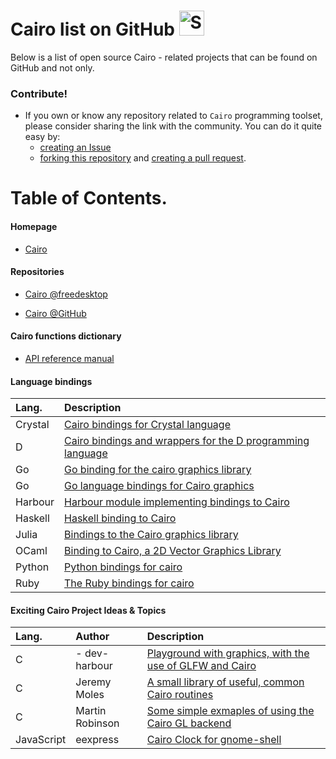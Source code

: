 # Cairo list on GitHub <img src="http://i.imgur.com/Cj4rMrS.gif" height="40" alt="Swimming Octocat" title="Games on GitHub">

Below is a list of open source Cairo - related projects that can be found on GitHub and not only.

### Contribute!

- If you own or know any repository related to `Cairo` programming toolset, please consider sharing the link with the community.
You can do it quite easy by:
   - [creating an Issue](https://github.com/rjopek/cairo-list/issues)
   - [forking this repository](https://docs.github.com/en/github/getting-started-with-github/fork-a-repo) and [creating a pull request](https://docs.github.com/en/github/collaborating-with-issues-and-pull-requests/creating-a-pull-request-from-a-fork).

# Table of Contents.

#### Homepage

   - [Cairo](https://www.cairographics.org)

#### Repositories

   - [Cairo @freedesktop](https://gitlab.freedesktop.org/cairo/cairo)

   - [Cairo @GitHub](https://github.com/freedesktop/cairo)

#### Cairo functions dictionary

   - [API reference manual](https://www.cairographics.org/manual)

#### Language bindings
<!-- Alphabetically by programming language -->
| Lang.    | Description |
| :---     | :---        |
| Crystal  | [Cairo bindings for Crystal language](https://github.com/TamasSzekeres/cairo-cr) |
| D        | [Cairo bindings and wrappers for the D programming language](https://github.com/cairoD/cairoD) |
| Go       | [Go binding for the cairo graphics library](https://github.com/ungerik/go-cairo) |
| Go       | [Go language bindings for Cairo graphics](https://github.com/patrickxb/gocairo) |
| Harbour  | [Harbour module implementing bindings to Cairo](https://github.com/dev-harbour/hb-cairo) |
| Haskell  | [Haskell binding to Cairo](https://github.com/sseefried/hs-cairo) |
| Julia    | [Bindings to the Cairo graphics library](https://github.com/JuliaGraphics/Cairo.jl) |
| OCaml    | [Binding to Cairo, a 2D Vector Graphics Library](https://github.com/Chris00/ocaml-cairo) |
| Python   | [Python bindings for cairo](https://github.com/pygobject/pycairo) |
| Ruby     | [The Ruby bindings for cairo](https://github.com/rcairo/rcairo) |

#### Exciting Cairo Project Ideas & Topics
<!-- Alphabetically by programming language -->
| Lang. | Author | Description |
| :---  | :---   | :---        |
|   C   | - dev-harbour | [Playground with graphics, with the use of GLFW and Cairo](https://github.com/dev-harbour/bluesea) |
|   C   | Jeremy Moles | [A small library of useful, common Cairo routines](https://github.com/stuaxo/cairocks) |
|   C   | Martin Robinson | [Some simple exmaples of using the Cairo GL backend](https://github.com/mrobinson/cairo-gl-smoke-tests)
| JavaScript | eexpress | [Cairo Clock for gnome-shell](https://github.com/eexpress/gnome-shell-cairo) |
